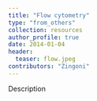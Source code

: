 ```yaml
---
title: "Flow cytometry"
type: "from_others"
collection: resources
author_profile: true
date: 2014-01-04
header:
  teaser: flow.jpeg
contributors: "Zingoni"
---
```

<p align= "justify">

Description
